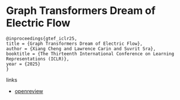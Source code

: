 # Graph Transformers Dream of Electric Flow

```
@inproceedings{gtef_iclr25,
title = {Graph Transformers Dream of Electric Flow},
author = {Xiang Cheng and Lawrence Carin and Suvrit Sra},
booktitle = {The Thirteenth International Conference on Learning Representations (ICLR)},
year = {2025}
}
```

links
- [openreview](https://openreview.net/forum?id=rWQDzq3O5c)
